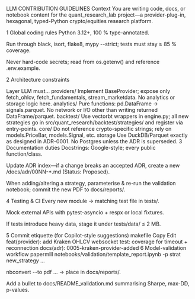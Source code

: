 LLM CONTRIBUTION GUIDELINES
Context
You are writing code, docs, or notebook content for the quant_research_lab project—a provider-plug-in, hexagonal, typed-Python crypto/equities research platform.

1 Global coding rules
Python 3.12+, 100 % type-annotated.

Run through black, isort, flake8, mypy --strict; tests must stay ≥ 85 % coverage.

Never hard-code secrets; read from os.getenv() and reference .env.example.

2 Architecture constraints

Layer	LLM must…
providers/	Implement BaseProvider; expose only fetch_ohlcv, fetch_fundamentals, stream_marketdata. No analytics or storage logic here.
analytics/	Pure functions: pd.DataFrame -> signals.parquet. No network or I/O other than writing returned DataFrame/parquet.
backtest/	Use vectorbt wrappers in engine.py; all new strategies go in src/quant_research/backtest/strategies/ and register via entry-points.
core/	Do not reference crypto-specific strings; rely on models.PriceBar, models.Signal, etc.
storage	Use DuckDB/Parquet exactly as designed in ADR-0001. No Postgres unless the ADR is superseded.
3 Documentation duties
Docstrings: Google-style; every public function/class.

Update ADR index—if a change breaks an accepted ADR, create a new /docs/adr/00NN-*.md (Status: Proposed).

When adding/altering a strategy, parameterise & re-run the validation notebook; commit the new PDF to docs/reports/.

4 Testing & CI
Every new module → matching test file in tests/.

Mock external APIs with pytest-asyncio + respx or local fixtures.

If tests introduce heavy data, stage it under tests/data/ ≤ 2 MB.

5 Commit etiquette (for Copilot-style suggestions)
makefile
Copy
Edit
feat(provider): add Kraken OHLCV websocket
test: coverage for timeout + reconnection
docs(adr): 0005-kraken-provider-added
6 Model-validation workflow
papermill notebooks/validation/template_report.ipynb -p strat new_strategy …

nbconvert --to pdf … → place in docs/reports/.

Add a bullet to docs/README_validation.md summarising Sharpe, max-DD, p-values.
